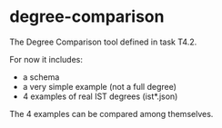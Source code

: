 # degree-comparison

The Degree Comparison tool defined in task T4.2.

For now it includes:
- a schema
- a very simple example (not a full degree)
- 4 examples of real IST degrees (ist*.json)

The 4 examples can be compared among themselves. 
